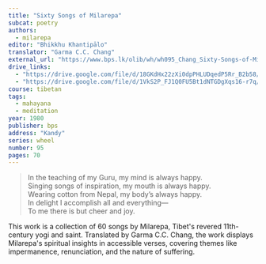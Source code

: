 ```yaml
---
title: "Sixty Songs of Milarepa"
subcat: poetry
authors:
  - milarepa
editor: "Bhikkhu Khantipālo"
translator: "Garma C.C. Chang"
external_url: "https://www.bps.lk/olib/wh/wh095_Chang_Sixty-Songs-of-Milarepa.html"
drive_links:
  - "https://drive.google.com/file/d/18GKdHx22zXi0dpPHLUDqedP5Rr_B2b58/view?usp=sharing"
  - "https://drive.google.com/file/d/1VkS2P_FJ1Q0FU5Bt1dNTGDgXqs16-r7q/view?usp=drive_link"
course: tibetan
tags:
  - mahayana
  - meditation
year: 1980
publisher: bps
address: "Kandy"
series: wheel
number: 95
pages: 70 
---
```


> In the teaching of my Guru, my mind is always happy.  
Singing songs of inspiration, my mouth is always happy.  
Wearing cotton from Nepal, my body’s always happy.  
In delight I accomplish all and everything—  
To me there is but cheer and joy.  

This work is a collection of 60 songs by Milarepa, Tibet's revered 11th-century yogi and saint. Translated by Garma C.C. Chang, the work displays Milarepa's spiritual insights in accessible verses, covering themes like impermanence, renunciation, and the nature of suffering.
